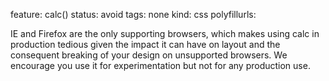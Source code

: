 feature: calc()
status: avoid
tags: none
kind: css
polyfillurls:

IE and Firefox are the only supporting browsers, which makes using calc in production tedious given the impact it can have on layout and the consequent breaking of your design on unsupported browsers. We encourage you use it for experimentation but not for any production use. 
